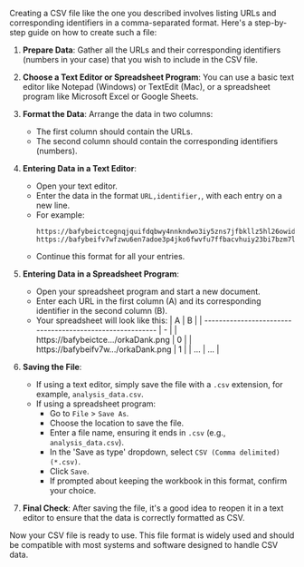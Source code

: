 Creating a CSV file like the one you described involves listing URLs and corresponding identifiers in a comma-separated format. Here's a step-by-step guide on how to create such a file:

1. **Prepare Data**: Gather all the URLs and their corresponding identifiers (numbers in your case) that you wish to include in the CSV file.

2. **Choose a Text Editor or Spreadsheet Program**: You can use a basic text editor like Notepad (Windows) or TextEdit (Mac), or a spreadsheet program like Microsoft Excel or Google Sheets.

3. **Format the Data**: Arrange the data in two columns:
    - The first column should contain the URLs.
    - The second column should contain the corresponding identifiers (numbers).

4. **Entering Data in a Text Editor**:
    - Open your text editor.
    - Enter the data in the format `URL,identifier,`, with each entry on a new line. 
    - For example:
      ```
      https://bafybeictcegnqjquifdqbwy4nnkndwo3iy5zns7jfbkllz5hl26owidmf4.ipfs.w3s.link/orkaDank.png,0,
      https://bafybeifv7wfzwu6en7adoe3p4jko6fwvfu7ffbacvhuiy23bi7bzm7lcke.ipfs.w3s.link/orkaDank.png,1,
      ```
    - Continue this format for all your entries.

5. **Entering Data in a Spreadsheet Program**:
    - Open your spreadsheet program and start a new document.
    - Enter each URL in the first column (A) and its corresponding identifier in the second column (B).
    - Your spreadsheet will look like this:
      | A                                                         | B |
      | --------------------------------------------------------- | - |
      | https://bafybeictce.../orkaDank.png                       | 0 |
      | https://bafybeifv7w.../orkaDank.png                       | 1 |
      | ...                                                       | ... |

6. **Saving the File**:
    - If using a text editor, simply save the file with a `.csv` extension, for example, `analysis_data.csv`.
    - If using a spreadsheet program:
      - Go to `File` > `Save As`.
      - Choose the location to save the file.
      - Enter a file name, ensuring it ends in `.csv` (e.g., `analysis_data.csv`).
      - In the 'Save as type' dropdown, select `CSV (Comma delimited) (*.csv)`.
      - Click `Save`.
      - If prompted about keeping the workbook in this format, confirm your choice.

7. **Final Check**: After saving the file, it's a good idea to reopen it in a text editor to ensure that the data is correctly formatted as CSV.

Now your CSV file is ready to use. This file format is widely used and should be compatible with most systems and software designed to handle CSV data.
